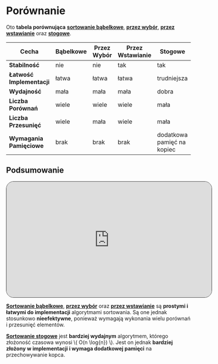 # Porównanie

Oto **tabela porównująca** [**sortowanie bąbelkowe**](bab.md), [**przez wybór**](pwy.md), [**przez wstawianie**](pws.md) oraz [**stogowe**](stog.md).

| Cecha | Bąbelkowe | Przez Wybór | Przez Wstawianie | Stogowe |
|---|---|---|---|---|
| **Stabilność** | nie | nie | tak | tak |
| **Łatwość Implementacji** | łatwa | łatwa | łatwa | trudniejsza |
| **Wydajność** | mała | mała | mała | dobra |
| **Liczba Porównań** | wiele | wiele | wiele | mała |
| **Liczba Przesunięć** | wiele | mała | wiele | mała |
| **Wymagania Pamięciowe** | brak | brak | brak | dodatkowa pamięć na kopiec |

## Podsumowanie
<iframe width="560" height="315" style="border: 1px solid rgb(49, 49, 49); border-radius: 20px;" src="https://www.youtube-nocookie.com/embed/RfXt_qHDEPw?si=K_0649CwV3alqdOR" title="YouTube video player" frameborder="0" allow="accelerometer; autoplay; clipboard-write; encrypted-media; gyroscope; picture-in-picture; web-share" allowfullscreen></iframe>

[**Sortowanie bąbelkowe**](bab.md), [**przez wybór**](pwy.md) oraz [**przez wstawianie**](pws.md) są **prostymi i łatwymi do implementacji** algorytmami sortowania. Są one jednak stosunkowo **nieefektywne**, ponieważ wymagają wykonania wielu porównań i przesunięć elementów.

[**Sortowanie stogowe**](stog.md) jest **bardziej wydajnym** algorytmem, którego złożoność czasowa wynosi \\( O(n \log{n}) \\). Jest on jednak **bardziej złożony w implementacji i wymaga dodatkowej pamięci** na przechowywanie kopca.
